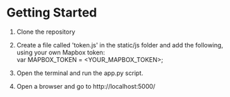 
# Getting Started

1. Clone the repository

2. Create a file called 'token.js' in the static/js folder and add the following, using your own Mapbox token:<br/>
var MAPBOX_TOKEN = <YOUR_MAPBOX_TOKEN>;

3. Open the terminal and run the app.py script.

4. Open a browser and go to http://localhost:5000/ 